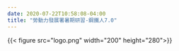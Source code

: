 ```yaml
---
date: 2020-07-22T10:58:08-04:00
title: "勞動力發展署暑期研習-鋼鐵人7.0"
---
```


{{< figure src="logo.png" width="200" height="280">}}
